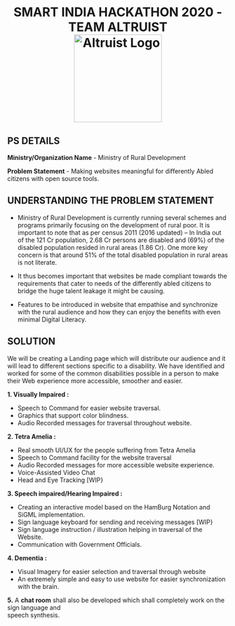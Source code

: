 <!-- # SMART INDIA HACKATHON 2020 - TEAM ALTRUIST  -->
<!-- ![Altruist Logo](https://video-altruist.herokuapp.com/assets/logo.png) -->

<h1 align="center">
	SMART INDIA HACKATHON 2020 - TEAM ALTRUIST
	<br>
	<img src="https://video-altruist.herokuapp.com/assets/logo.png" alt="Altruist Logo" width="200">
</h1>

## PS DETAILS

**Ministry/Organization Name** - Ministry of Rural Development 

**Problem Statement** - Making websites meaningful for differently Abled citizens with open source tools.


## UNDERSTANDING THE PROBLEM STATEMENT

- Ministry of Rural Development is currently running several schemes and programs primarily focusing on the development of rural poor. It is important to note that as per census 2011 (2016 updated) – In India out of the 121 Cr population, 2.68 Cr persons are disabled and  (69%) of the disabled population resided in rural areas (1.86 Cr). One more key concern is that around 51% of the total disabled population in rural areas is not literate. 

- It thus becomes important that websites be made compliant towards the requirements that cater to needs of the differently abled citizens to bridge the huge talent leakage it might be causing. 

- Features to be introduced in website that empathise and synchronize with the rural audience and how they can enjoy the benefits with even minimal Digital Literacy.

## SOLUTION

We will be creating a Landing page which will distribute our audience and it will lead to different sections specific to a disability. We have identified and worked for some of the common disabilities possible in a person to make their Web experience more accessible, smoother and easier.

**1. Visually Impaired :**
- Speech to Command for easier website traversal.
- Graphics that support color blindness.
- Audio Recorded messages for traversal throughout website.

**2. Tetra Amelia :**
- Real smooth UI/UX for the people suffering from Tetra Amelia
- Speech to Command facility for the website traversal
- Audio Recorded messages for more accessible website experience.
- Voice-Assisted Video Chat
- Head and Eye Tracking [WIP}

**3.  Speech impaired/Hearing Impaired :** 
- Creating an interactive model based on the HamBurg Notation and SiGML implementation.
- Sign language keyboard for sending and receiving messages [WIP}
- Sign language instruction / illustration helping in traversal of the Website.
- Communication with Government Officials. 
       
**4. Dementia :**
- Visual Imagery for easier selection and traversal through website
- An extremely simple and easy to use website for easier synchronization with the brain.                               
   
**5.** A **chat room** shall also be developed which shall completely work on the sign language and      
speech synthesis.




